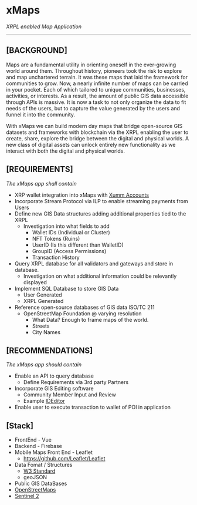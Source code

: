 # xMaps
*XRPL enabled Map Application*

---

## **[BACKGROUND]**
Maps are a fundamental utility in orienting oneself in the ever-growing world around them. Throughout history, pioneers took the risk to explore and map unchartered terrain. It was these maps that laid the framework for communities to grow. Now, a nearly infinite number of maps can be carried in your pocket. Each of which tailored to unique communities, businesses, activities, or interests. As a result, the amount of public GIS data accessible through APIs is massive. It is now a task to not only organize the data to fit needs of the users, but to capture the value generated by the users and funnel it into the community.

With xMaps we can build modern day maps that bridge open-source GIS datasets and frameworks with blockchain via the XRPL enabling the user to create, share, explore the bridge between the digital and physical worlds. A new class of digital assets can unlock entirely new functionality as we interact with both the digital and physical worlds. 

## **[REQUIREMENTS]**
*The xMaps app shall contain*
- XRP wallet integration into xMaps with [Xumm Accounts](https://xumm.app/)
- Incorporate Stream Protocol via ILP to enable streaming payments from Users
- Define new GIS Data structures adding additional properties tied to the XRPL
    - Investigation into what fields to add
        - Wallet IDs (Individual or Cluster)
        - NFT Tokens (Ruins)
        - UserID (Is this different than WalletID)
        - GroupID (Access Permissions)
        - Transaction History
- Query XRPL database for all validators and gateways and store in database.
    - Investigation on what additional information could be relevantly displayed
- Implement SQL Database to store GIS Data
    - User Generated
    - XRPL Generated
- Reference open-source databases of GIS data ISO/TC 211
    - OpenStreetMap Foundation @ varying resolution
        - What Data? Enough to frame maps of the world. 
        - Streets
        - City Names

## **[RECOMMENDATIONS]**
*The xMaps app should contain*
- Enable an API to query database
    - Define Requirements via 3rd party Partners
- Incorporate GIS Editing software
    - Community Member Input and Review
    - Example [IDEditor](http://ideditor.com/)
- Enable user to execute transaction to wallet of POI in application

## **[Stack]**
- FrontEnd - Vue
- Backend - Firebase
- Mobile Maps Front End - Leaflet
  - https://github.com/Leaflet/Leaflet
- Data Fomat / Structures  
  - [W3 Standard](https://www.w3.org/TR/sdw-bp/)
  - geoJSON
-   Public GIS DataBases
  - [OpenStreetMaps](https://wiki.openstreetmap.org/wiki/Frameworks#Webmaps)
  - [Sentinel 2](https://registry.opendata.aws/sentinel-2/)
